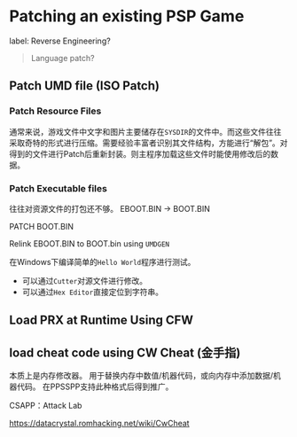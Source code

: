 # Patching an existing PSP Game

label: Reverse Engineering?
> Language patch?


## Patch UMD file (ISO Patch)
### Patch Resource Files
通常来说，游戏文件中文字和图片主要储存在`SYSDIR`的文件中。而这些文件往往采取奇特的形式进行压缩。需要经验丰富者识别其文件结构，方能进行“解包”。对得到的文件进行Patch后重新封装。则主程序加载这些文件时能使用修改后的数据。
### Patch Executable files
往往对资源文件的打包还不够。
EBOOT.BIN -> BOOT.BIN

PATCH BOOT.BIN

Relink EBOOT.BIN to BOOT.bin using `UMDGEN`

在Windows下编译简单的`Hello World`程序进行测试。

+ 可以通过`Cutter`对源文件进行修改。
+ 可以通过`Hex Editor`直接定位到字符串。

## Load PRX at Runtime Using CFW

## load cheat code using CW Cheat (金手指)
本质上是内存修改器。
用于替换内存中数值/机器代码，或向内存中添加数据/机器代码。
在PPSSPP支持此种格式后得到推广。

CSAPP：Attack Lab

https://datacrystal.romhacking.net/wiki/CwCheat